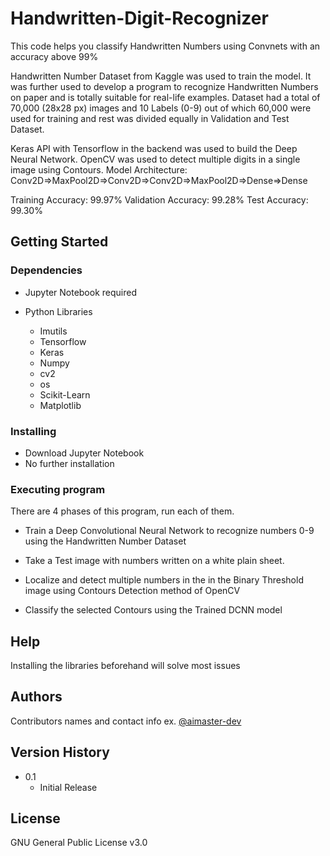 # Handwritten-Digit-Recognizer
This code helps you classify Handwritten Numbers using Convnets with an accuracy above 99%

Handwritten Number Dataset from Kaggle was used to train the model. It was further used to develop a program to recognize Handwritten Numbers on paper and is totally suitable for real-life examples. Dataset had a total of 70,000 (28x28 px) images and 10 Labels (0-9) out of which 60,000 were used for training and rest was divided equally in Validation and Test Dataset.

Keras API with Tensorflow in the backend was used to build the Deep Neural Network. OpenCV was used to detect multiple digits in a single image using Contours.
Model Architecture:
Conv2D=>MaxPool2D=>Conv2D=>Conv2D=>MaxPool2D=>Dense=>Dense

Training Accuracy: 99.97%
Validation Accuracy: 99.28%
Test Accuracy: 99.30%
## Getting Started

### Dependencies

* Jupyter Notebook required

* Python Libraries

    - Imutils
    - Tensorflow
    - Keras
    - Numpy
    - cv2
    - os
    - Scikit-Learn
    - Matplotlib

### Installing

* Download Jupyter Notebook
* No further installation


### Executing program

There are 4 phases of this program, run each of them.

* Train a Deep Convolutional Neural Network to recognize numbers 0-9 using the Handwritten Number Dataset

* Take a Test image with numbers written on a white plain sheet.

* Localize and detect multiple numbers in the in the Binary Threshold image using Contours Detection method of OpenCV 

* Classify the selected Contours using the Trained DCNN model

## Help

Installing the libraries beforehand will solve most issues

## Authors

Contributors names and contact info 
ex.  [@aimaster-dev](https://github.com/aimaster-dev)

## Version History

* 0.1
    * Initial Release

## License

GNU General Public License v3.0
